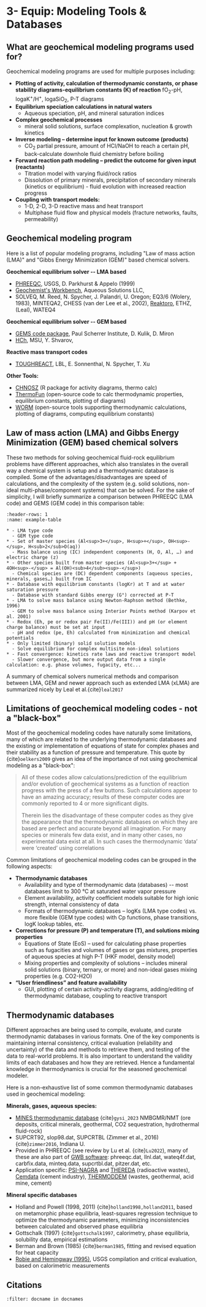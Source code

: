 # 3- Equip: Modeling Tools & Databases

## What are geochemical modeling programs used for?

Geochemical modeling programs are used for multiple purposes including:
- **Plotting of activity, calculation of thermodynamic constants, or phase stability diagrams-equilibrium constants (K) of reaction** fO<sub>2</sub>-pH, logaK<sup>+</sup>/H<sup>+</sup>, logaSiO<sub>2</sub>, P-T diagrams
- **Equilibrium speciation calculations in natural waters** 
	- Aqueous speciation, pH, and mineral saturation indices
- **Complex geochemical processes** 
	- mineral solid solutions, surface complexation, nucleation & growth kinetics
- **Inverse modeling – determine input for known outcome (products)**
	- CO<sub>2</sub> partial pressure, amount of HCl/NaOH to reach a certain pH, back-calculate downhole fluid chemistry before boiling
- **Forward reaction path modeling – predict the outcome for given input (reactants)**
	- Titration model with varying fluid/rock ratios
	- Dissolution of primary minerals, precipitation of secondary minerals (kinetics or equilibrium) - fluid evolution with increased reaction progress
- **Coupling with transport models:**
	- 1-D, 2-D, 3-D reactive mass and heat transport
	- Multiphase fluid flow and physical models (fracture networks, faults, permeability)

## Geochemical modeling program

Here is a list of popular modeling programs, including "Law of mass action (LMA)" and "Gibbs Energy Minimization (GEM)" based chemical solvers.

**Geochemical equilibrium solver -- LMA based**
- [PHREEQC](https://www.usgs.gov/software/phreeqc-version-3), USGS, D. Parkhurst & Appelo (1999) 
- [Geochemist's Workbench](https://www.gwb.com/index.php), Aqueous Solutions LLC, 
- SOLVEQ, M. Reed, N. Spycher, J. Palandri, U. Oregon; EQ3/6 (Wolery, 1983), MINTEQA2, CHESS (van der Lee et al., 2002), [Reaktoro](https://reaktoro.org/), ETHZ, (Leal), WATEQ4

**Geochemical equilibrium solver -- GEM based**
- [GEMS code package](http://gems.web.psi.ch/), Paul Scherrer Institute, D. Kulik, D. Miron
- [HCh](http://www1.geol.msu.ru/deps/geochems/soft/index_e.html), MSU, Y. Shvarov,

**Reactive mass transport codes**
- [TOUGHREACT](https://tough.lbl.gov/software/toughreact/), LBL, E. Sonnenthal, N. Spycher, T. Xu 

**Other Tools:**
- [CHNOSZ](https://chnosz.net/) (R package for activity diagrams, thermo calc) 
- [ThermoFun](https://chnosz.net/) (open-source code to calc thermodynamic properties, equilibrium constants, plotting of diagrams)
- [WORM](https://worm-portal.asu.edu/) (open-source tools supporting thermodynamic calculations, plotting of diagrams, computing equilibrium constants)

## Law of mass action (LMA) and Gibbs Energy Minimization (GEM) based chemical solvers

These two methods for solving geochemical fluid-rock equilibrium problems have different approaches, which also translates in the overall way a chemical system is setup and a thermodynamic database is compiled. Some of the advantages/disadvantages are speed of calculations, and the complexity of the system (e.g. solid solutions, non-ideal multi-phase/component systems) that can be solved. For the sake of simplicity, I will briefly summarize a comparison between PHREEQC (LMA code) and GEMS (GEM code) in this comparison table:

```{list-table} This table title
:header-rows: 1
:name: example-table

* - LMA type code
  - GEM type code
* - Set of master species (Al<sup>3+</sup>, H<sup>+</sup>, OH<sup>-</sup>, H<sub>2</sub>O(aq))
  - Mass balance using (IC) independent components (H, O, Al, …) and electric charge (z)
* - Other species built from master species (Al<sup>3+</sup> + 4OH<sup>-</sup> = Al(OH)<sub>4</sub><sup>-</sup>)
  - Chemical species are (DC) dependent components (aqueous species, minerals, gases…) built from IC
* - Database with equilibrium constants (logKr) at T and at water saturation pressure
  - Database with standard Gibbs energy (G°) corrected at P-T
* - LMA to solve mass balance using Newton-Raphson method (Bethke, 1996)
  - GEM to solve mass balance using Interior Points method (Karpov et al. 2001)
* - Redox (Eh, pe or redox pair Fe(II)/Fe(III)) and pH (or element charge balance) must be set at input
  - pH and redox (pe, Eh) calculated from minimization and chemical potentials
* - Only limited (binary) solid solution models
  - Solve equilibrium for complex multisite non-ideal solutions
* - Fast convergence: kinetics rate laws and reactive transport model
  - Slower convergence, but more output data from a single calculation: e.g. phase volumes, fugacity, etc... 
```

A summary of chemical solvers numerical methods and comparison between LMA, GEM and newer approach such as extended LMA (xLMA) are summarized nicely by Leal et al.{cite}`leal2017`

## Limitations of geochemical modeling codes - not a "black-box"

Most of the geochemical modeling codes have naturally some limitations, many of which are related to the underlying thermodynamic databases and the existing or implementation of equations of state for complex phases and their stability as a function of pressure and temperature. This quote by {cite}`oelkers2009` gives an idea of the importance of not using geochemical modeling as a "black-box":

> All of these codes allow calculations/prediction of the equilibrium and/or evolution of geochemical systems as a function of reaction progress with the press of a few buttons. Such calculations appear to have an amazing accuracy; results of these computer codes are commonly reported to 4 or more significant digits. 
>  
> Therein lies the disadvantage of these computer codes as they give the appearance that the thermodynamic databases on which they are based are perfect and accurate beyond all imagination. For many species or minerals few data exist, and in many other cases, no experimental data exist at all. In such cases the thermodynamic ‘data’ were ‘created’ using correlations

Common limitations of geochemical modeling codes can be grouped in the following aspects:
- **Thermodynamic databases**
	- Availability and type of thermodynamic data (databases) -- most databases limit to 300 °C at saturated water vapor pressure
	- Element availability, activity coefficient models suitable for high ionic strength, internal consistency of data
	- Formats of thermodynamic databases – logKs (LMA type codes) vs. more flexible (GEM type codes) with Cp functions, phase transitions, logK lookup tables, etc.
- **Corrections for pressure (P) and temperature (T), and solutions mixing properties**
	- Equations of State (EoS) – used for calculating phase properties such as fugacities and volumes of gases or gas mixtures, properties of aqueous species at high P-T (HKF model, density model) 
	- Mixing properties and complexity of solutions – includes mineral solid solutions (binary, ternary, or more) and non-ideal gases mixing properties (e.g. CO2-H2O)
- **“User friendliness” and feature availability**
	- GUI, plotting of certain activity-activity diagrams, adding/editing of thermodynamic database, coupling to reactive transport

## Thermodynamic databases

Different approaches are being used to compile, evaluate, and curate thermodynamic databases in various formats. One of the key components is maintaining internal consistency, critical evaluation (reliability and uncertainty) of the data and methods to retrieve them, and testing of the data to real-world problems. It is also important to understand the validity limits of each databases and how they are retrieved. Hence a fundamental knowledge in thermodynamics is crucial for the seasoned geochemical modeler.

Here is a non-exhaustive list of some common thermodynamic databases used in geochemical modeling:

**Minerals, gases, aqueous species:**
- [MINES thermodynamic database](https://geoinfo.nmt.edu/mines-tdb/) {cite}`gysi_2023` NMBGMR/NMT (ore deposits, critical minerals, geothermal, CO2 sequestration, hydrothermal fluid-rock)
- SUPCRT92, slop98.dat, SUPCRTBL (Zimmer et al., 2016) {cite}`zimmer2016`, Indiana U.
- Provided in PHREEQC (see review by Lu et al. {cite}`Lu2022`), many of these are also part of [GWB software](https://www.gwb.com/thermo.php): phreeqc.dat, llnl.dat, wateq4f.dat, carbfix.data, minteq.data, supcrtbl.dat, pitzer.dat, etc.
- Application specific: [PSI-NAGRA](https://www.psi.ch/en/les/database) and [THEREDA](https://www.thereda.de/en) (radioactive wastes), [Cemdata](https://cemgems.org/cemdata/about-cemdata/) (cement industry), [THERMODDEM](https://thermoddem.brgm.fr/page/project-evolutions) (wastes, geothermal, acid mine, cement)

**Mineral specific databases**
- Holland and Powell (1998, 2011) {cite}`holland1998,holland2011`, based on metamorphic phase equilibria, least-squares regression technique to optimize the thermodynamic parameters, minimizing inconsistencies between calculated and observed phase equilibria
- Gottschalk (1997) {cite}`gottschalk1997`, calorimetry, phase equilibria, solubility data, empirical estimations
- Berman and Brown (1985) {cite}`berman1985`, fitting and revised equation for heat capacity
- [Robie and Hemingway (1995)](https://doi.org/10.3133/b2131), USGS compilation and critical evaluation, based on calorimetric measurements

## Citations

```{bibliography}
:filter: docname in docnames
```


